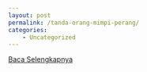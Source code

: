 ```yaml
---
layout: post
permalink: /tanda-orang-mimpi-perang/
categories:
    - Uncategorized
---
```


[Baca Selengkapnya](/01)